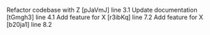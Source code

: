 Refactor codebase with Z [pJaVmJ] line 3.1
Update documentation [tGmgh3] line 4.1
Add feature for X [r3ibKq] line 7.2
Add feature for X [b20ja1] line 8.2
